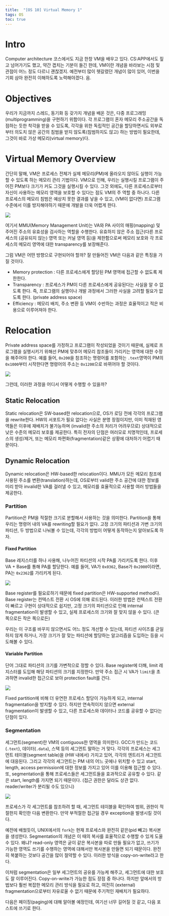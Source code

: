 ```yaml
---
title:  "[OS 10] Virtual Memory 1"
tags: OS
toc: true
---
```


# Intro
Computer architecture 코스에서도 지금 한창 VM을 배우고 있다. CS:APP에서도 짚고 넘어가기도 했고, 약간 겹치는 기분이 들긴 한데, VM이란 개념을 바라보는 시점 및 관점이 어느 정도 다르니 괜찮겠지. 예전부터 많이 헷갈렸던 개념이 많이 있어, 이번을 기회 삼아 완전히 이해하도록 노력해야겠다. 음.


# Objectives
우리가 지금까지 스레드, 동기화 등 갖가지 개념을 배온 것은, 다중 프로그래밍(multiprogramming)을 구현하기 위함이다. 각 프로그램이 혼자 메모리 주소공간을 독점하는 듯한 착각을 받을 수 있도록, 각각을 위한 독립적인 공간을 할당하면서도 외부로부터 의도치 않은 공간의 침범을 받지 않도록(침범하지도 않고) 하는 방법이 필요한데, 그것이 바로 가상 메모리(virtual memory)다.


# Virtual Memory Overview
간단히 말해, VM은 프로세스 전체가 실제 메모리(PM)에 올라오지 않아도 실행이 가능할 수 있도록 하는 메모리 관리 기법이다. VM으로 인해, 우리는 실행시킬 프로그램이 주어진 PM보다 크기가 커도 그것을 실행시킬 수 있다. 그것 외에도, 다른 프로세스로부터 자신이 사용하는 메모리 영역을 보호할 수 있다는 점도 VM의 주 역할 중 하나다. 다른 프로세스의 메모리 침범은 예상치 못한 결과를 낳을 수 있고, (VM이 없다면) 프로그램 수준에서 이를 방지해야하기 때문에 개발을 더욱 어렵게 한다.

![](/imgs/os/os24.png)

여기서 MMU(Memory Management Unit)는 VA와 PA 사이의 매핑(mapping) 및 주어진 주소의 유효성을 검사하는 역할을 수행한다. 유효하지 않은 주소 접근(다른 프로세스의 (공유되지 않는) 영역 또는 커널 영역 등)을 제한함으로써 메모리 보호와 각 프로세스의 메모리 영역에 대한 transparency를 보장해준다. 

그럼 VM은 어떤 방향으로 구현되어야 할까? 잘 만들어진 VM은 다음과 같은 특징을 가질 것이다.

- Memory protection : 다른 프로세스에게 할당된 PM 영역에 접근할 수 없도록 제한한다.
- Transparency : 프로세스가 PM이 다른 프로세스에게 공유된다는 사실을 알 수 없도록 한다. 즉, 프로그램의 실행이나 개발 과정에서 그러한 사실을 고려할 필요가 없도록 한다. (private address space)
- Efficiency : 메모리 배치, 주소 변환 등 VM이 수반하는 과정은 효율적이고 적은 비용으로 이루어져야 한다.


# Relocation
Private address space를 가정하고 프로그램이 작성되었을 것이기 때문에, 실제로 프로그램을 실행시키기 위해선 PM에 맞추어 메모리 참조들이 가리키는 영역에 대한 수정을 해주어야 한다. 예를 들어, `0x200`을 참조하는 명령어를 포함하는 `.text`영역이 PM의 `0x1000`부터 시작한다면 명령어의 주소는 `0x1200`으로 바뀌어야 할 것이다.

![](/imgs/os/os25.png)

그런데, 이러한 과정을 어디서 어떻게 수행할 수 있을까?

## Static Relocation
Static relocation은 SW-based한 relocation으로, OS가 로딩 전에 각각의 프로그램을 rewrite한다. HW의 서포트가 필요 없다는 사실은 분명 장점이지만, 이미 적재된 영역들은 이후에 재배치가 불가능하며 (invalid한 주소의 처리가 어려우므로) 상대적으로 낮은 수준의 메모리 보호를 제공한다. 특히 전자의 단점은 여러모로 치명적인데, 프로세스의 생성/제거, 또는 메모리 파편화(fragmentation)같은 상황에 대처하기 어렵기 때문이다.

## Dynamic Relocation
Dynamic relocation은 HW-based한 relocation이다. MMU가 모든 메모리 참조에 사용된 주소를 변환(translation)하는데, OS로부터 valid한 주소 공간에 대한 정보를 미리 받아 invalid한 VA를 걸러낼 수 있고, 메모리를 효율적으로 사용할 여러 방법들을 제공한다.

### Partition
Partition은 PM을 적절한 크기로 분할해서 사용하는 것을 의미한다. Partition을 통해 우리는 명령어 내의 VA를 rewriting할 필요가 없다. 고정 크기의 파티션과 가변 크기의 파티션, 두 방법으로 나눠볼 수 있는데, 각각의 방법이 어떻게 동작하는지 알아보도록 하자.

#### Fixed Partition
Base 레지스터를 하나 사용해, 나누어진 파티션의 시작 PA를 가리키도록 한다. 이후 VA + Base를 통해 PA를 할당한다. 예를 들어, VA가 `0x0362`, Base가 `0x2000`이라면, PA는 `0x2362`를 가리키게 된다.

![](/imgs/os/os26.png)

Base register를 필요로하기 때문에 fixed partition은 HW-supported method다. Base register는 컨텍스트 전환 시 OS에 의해 로드된다. 이러한 방법은 컨텍스트 전환이 빠르고 구현이 상대적으로 쉽지만, 고정 크기의 파티션으로 인해 internal fragmentation이 발생할 수 있고, 실제 프로세스의 크기와 잘 맞지 않을 수 있다. (큰 쪽으로든 작은 쪽으로든)

우리는 이 구조를 바꾸지 않으면서도 어느 정도 개선할 수 있는데, 파티션 사이즈를 균일하지 않게 하거나, 가장 크기가 잘 맞는 파티션에 할당하는 알고리즘을 도입하는 등을 시도해볼 수 있다.

#### Variable Partition
단어 그대로 파티션의 크기를 가변적으로 정할 수 있다. Base register에 더해, limit 레지스터를 도입해 해당 파티션의 크기를 지정한다. 만약 주소 접근 시 VA가 `limit`을 초과하면 invalid한 접근으로 보아 protection fault를 건다.

![](/imgs/os/os27.png)

Fixed partition에 비해 더 유연한 프로세스 할당이 가능하게 되고, internal fragmentation을 방지할 수 있다. 하지만 연속적이지 않으면 external fragmentation이 발생할 수 있고, 다른 프로세스와 데이터나 코드를 공유할 수 없다는 단점이 있다.

### Segmentation
세그먼트(segment)란 VM의 contiguous한 영역을 의미한다. GCC가 만드는 코드(`.text`), 데이터(`.data`), 스택 등의 세그먼트 말하는 거 맞다. 각각의 프로세스는 세그먼트 테이블(segment table)을 (HW 내에서) 가지고 있어, 각각의 엔트리가 세그먼트에 대응된다. 그리고 각각의 세그먼트는 PM 내의 어느 곳에나 위치할 수 있고 start, length, access permission에 대한 정보를 가지고 있어 이를 이용해 접근할 수 있다. 또, segmentation을 통해 프로세스들은 세그먼트들을 효과적으로 공유할 수 있다. 같은 start, length를 가지면 되기 때문이다. (접근 권한은 달라도 상관 없다. reader/writer가 분리될 수도 있으니)

![](/imgs/os/os28.png)

프로세스가 각 세그먼트를 참조하려 할 때, 세그먼트 테이블을 확인하여 범위, 권한이 적절한지 확인한 다음 변환한다. 만약 부적절한 접근일 경우 exception을 발생시킬 것이다.

예전에 배웠듯이, UNIX에서의 `fork`는 현재 프로세스와 완전히 같은(pid 빼고) 복사본을 생성한다. Segmentation의 개념은 이 때의 복사를 효율적으로 수행할 수 있게 도울 수 있다. 왜냐? read-only 영역은 굳이 같은 복사본을 따로 만들 필요가 없고, 쓰기가 가능한 영역도 쓰기를 수행하는 영역에 대해서만 복사본을 만들면 되기 때문이다. 완전히 복붙하는 것보다 공간을 많이 절약할 수 있다. 이러한 방식을 copy-on-write라고 한다.

이처럼 segmentation은 일부 세그먼트의 공유를 가능케 해주고, 세그먼트에 대한 보호도 잘 이루어진다. Copy-on-write가 가능한 점도 장점 중 하나다. 하지만 앞에서의 방법보다 훨씬 복잡한 메모리 관리 방식을 필요로 하고, 여전히 (external) fragmentation으로부터 자유로울 수 없기 때문에 주기적인 재배치가 필요하다.

다음은 페이징(paging)에 대해 알아볼 예정인데, 여기선 너무 길어질 것 같고, 다음 포스트에 쓰기로 한다.

